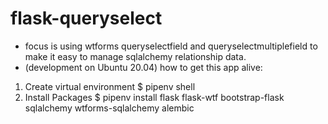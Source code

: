 # flask-queryselect

- focus is using wtforms queryselectfield and queryselectmultiplefield to make it easy to manage sqlalchemy relationship data.
- (development on Ubuntu 20.04)
how to get this app alive:
1. Create virtual environment 
$ pipenv shell
2. Install Packages
$ pipenv install  flask flask-wtf bootstrap-flask sqlalchemy wtforms-sqlalchemy alembic







